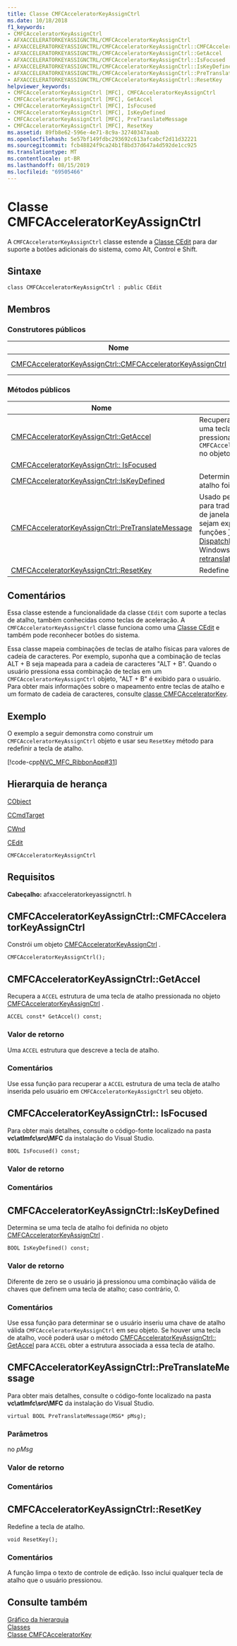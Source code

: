 ```yaml
---
title: Classe CMFCAcceleratorKeyAssignCtrl
ms.date: 10/18/2018
f1_keywords:
- CMFCAcceleratorKeyAssignCtrl
- AFXACCELERATORKEYASSIGNCTRL/CMFCAcceleratorKeyAssignCtrl
- AFXACCELERATORKEYASSIGNCTRL/CMFCAcceleratorKeyAssignCtrl::CMFCAcceleratorKeyAssignCtrl
- AFXACCELERATORKEYASSIGNCTRL/CMFCAcceleratorKeyAssignCtrl::GetAccel
- AFXACCELERATORKEYASSIGNCTRL/CMFCAcceleratorKeyAssignCtrl::IsFocused
- AFXACCELERATORKEYASSIGNCTRL/CMFCAcceleratorKeyAssignCtrl::IsKeyDefined
- AFXACCELERATORKEYASSIGNCTRL/CMFCAcceleratorKeyAssignCtrl::PreTranslateMessage
- AFXACCELERATORKEYASSIGNCTRL/CMFCAcceleratorKeyAssignCtrl::ResetKey
helpviewer_keywords:
- CMFCAcceleratorKeyAssignCtrl [MFC], CMFCAcceleratorKeyAssignCtrl
- CMFCAcceleratorKeyAssignCtrl [MFC], GetAccel
- CMFCAcceleratorKeyAssignCtrl [MFC], IsFocused
- CMFCAcceleratorKeyAssignCtrl [MFC], IsKeyDefined
- CMFCAcceleratorKeyAssignCtrl [MFC], PreTranslateMessage
- CMFCAcceleratorKeyAssignCtrl [MFC], ResetKey
ms.assetid: 89fb8e62-596e-4e71-8c9a-32740347aaab
ms.openlocfilehash: 5e57bf149fdbc293692c613afcabcf2d11d32221
ms.sourcegitcommit: fcb48824f9ca24b1f8bd37d647a4d592de1cc925
ms.translationtype: MT
ms.contentlocale: pt-BR
ms.lasthandoff: 08/15/2019
ms.locfileid: "69505466"
---
```

# <a name="cmfcacceleratorkeyassignctrl-class"></a>Classe CMFCAcceleratorKeyAssignCtrl

A `CMFCAcceleratorKeyAssignCtrl` classe estende a [Classe CEdit](../../mfc/reference/cedit-class.md) para dar suporte a botões adicionais do sistema, como Alt, Control e Shift.

## <a name="syntax"></a>Sintaxe

```
class CMFCAcceleratorKeyAssignCtrl : public CEdit
```

## <a name="members"></a>Membros

### <a name="public-constructors"></a>Construtores públicos

|Nome|Descrição|
|----------|-----------------|
|[CMFCAcceleratorKeyAssignCtrl::CMFCAcceleratorKeyAssignCtrl](#cmfcacceleratorkeyassignctrl)|Constrói um objeto `CMFCAcceleratorKeyAssignCtrl`.|

### <a name="public-methods"></a>Métodos públicos

|Nome|Descrição|
|----------|-----------------|
|[CMFCAcceleratorKeyAssignCtrl::GetAccel](#getaccel)|Recupera a `ACCEL` estrutura de uma tecla de atalho pressionada `CMFCAcceleratorKeyAssignCtrl` no objeto.|
|[CMFCAcceleratorKeyAssignCtrl:: IsFocused](#isfocused)||
|[CMFCAcceleratorKeyAssignCtrl::IsKeyDefined](#iskeydefined)|Determina se uma tecla de atalho foi definida.|
|[CMFCAcceleratorKeyAssignCtrl::PreTranslateMessage](#pretranslatemessage)|Usado pela classe [CWinApp](../../mfc/reference/cwinapp-class.md) para traduzir as mensagens de janela antes que elas sejam expedidas para as funções [TranslateMessage](/windows/win32/api/winuser/nf-winuser-translatemessage) e [DispatchMessage](/windows/win32/api/winuser/nf-winuser-dispatchmessage) do Windows. (Substitui [CWnd::P retranslatemessage](../../mfc/reference/cwnd-class.md#pretranslatemessage).)|
|[CMFCAcceleratorKeyAssignCtrl::ResetKey](#resetkey)|Redefine a tecla de atalho.|

## <a name="remarks"></a>Comentários

Essa classe estende a funcionalidade da classe `CEdit` com suporte a teclas de atalho, também conhecidas como teclas de aceleração. A `CMFCAcceleratorKeyAssignCtrl` classe funciona como uma [Classe CEdit](../../mfc/reference/cedit-class.md) e também pode reconhecer botões do sistema.

Essa classe mapeia combinações de teclas de atalho físicas para valores de cadeia de caracteres. Por exemplo, suponha que a combinação de teclas ALT + B seja mapeada para a cadeia de caracteres "ALT + B". Quando o usuário pressiona essa combinação de teclas em um `CMFCAcceleratorKeyAssignCtrl` objeto, "ALT + B" é exibido para o usuário. Para obter mais informações sobre o mapeamento entre teclas de atalho e um formato de cadeia de caracteres, consulte [classe CMFCAcceleratorKey](../../mfc/reference/cmfcacceleratorkey-class.md).

## <a name="example"></a>Exemplo

O exemplo a seguir demonstra como construir um `CMFCAcceleratorKeyAssignCtrl` objeto e usar seu `ResetKey` método para redefinir a tecla de atalho.

[!code-cpp[NVC_MFC_RibbonApp#31](../../mfc/reference/codesnippet/cpp/cmfcacceleratorkeyassignctrl-class_1.cpp)]

## <a name="inheritance-hierarchy"></a>Hierarquia de herança

[CObject](../../mfc/reference/cobject-class.md)

[CCmdTarget](../../mfc/reference/ccmdtarget-class.md)

[CWnd](../../mfc/reference/cwnd-class.md)

[CEdit](../../mfc/reference/cedit-class.md)

`CMFCAcceleratorKeyAssignCtrl`

## <a name="requirements"></a>Requisitos

**Cabeçalho:** afxacceleratorkeyassignctrl. h

##  <a name="cmfcacceleratorkeyassignctrl"></a>CMFCAcceleratorKeyAssignCtrl::CMFCAcceleratorKeyAssignCtrl

Constrói um objeto [CMFCAcceleratorKeyAssignCtrl](../../mfc/reference/cmfcacceleratorkeyassignctrl-class.md) .

```
CMFCAcceleratorKeyAssignCtrl();
```

##  <a name="getaccel"></a>CMFCAcceleratorKeyAssignCtrl::GetAccel

Recupera a `ACCEL` estrutura de uma tecla de atalho pressionada no objeto [CMFCAcceleratorKeyAssignCtrl](../../mfc/reference/cmfcacceleratorkeyassignctrl-class.md) .

```
ACCEL const* GetAccel() const;
```

### <a name="return-value"></a>Valor de retorno

Uma `ACCEL` estrutura que descreve a tecla de atalho.

### <a name="remarks"></a>Comentários

Use essa função para recuperar a `ACCEL` estrutura de uma tecla de atalho inserida pelo usuário em `CMFCAcceleratorKeyAssignCtrl` seu objeto.

##  <a name="isfocused"></a>CMFCAcceleratorKeyAssignCtrl:: IsFocused

Para obter mais detalhes, consulte o código-fonte localizado na pasta **vc\\atlmfc\\src\\MFC** da instalação do Visual Studio.

```
BOOL IsFocused() const;
```

### <a name="return-value"></a>Valor de retorno

### <a name="remarks"></a>Comentários

##  <a name="iskeydefined"></a>CMFCAcceleratorKeyAssignCtrl::IsKeyDefined

Determina se uma tecla de atalho foi definida no objeto [CMFCAcceleratorKeyAssignCtrl](../../mfc/reference/cmfcacceleratorkeyassignctrl-class.md) .

```
BOOL IsKeyDefined() const;
```

### <a name="return-value"></a>Valor de retorno

Diferente de zero se o usuário já pressionou uma combinação válida de chaves que definem uma tecla de atalho; caso contrário, 0.

### <a name="remarks"></a>Comentários

Use essa função para determinar se o usuário inseriu uma chave de atalho válida `CMFCAcceleratorKeyAssignCtrl` em seu objeto. Se houver uma tecla de atalho, você poderá usar o método [CMFCAcceleratorKeyAssignCtrl:: GetAccel](#getaccel) para `ACCEL` obter a estrutura associada a essa tecla de atalho.

##  <a name="pretranslatemessage"></a>  CMFCAcceleratorKeyAssignCtrl::PreTranslateMessage

Para obter mais detalhes, consulte o código-fonte localizado na pasta **vc\\atlmfc\\src\\MFC** da instalação do Visual Studio.

```
virtual BOOL PreTranslateMessage(MSG* pMsg);
```

### <a name="parameters"></a>Parâmetros

no *pMsg*<br/>

### <a name="return-value"></a>Valor de retorno

### <a name="remarks"></a>Comentários

##  <a name="resetkey"></a>CMFCAcceleratorKeyAssignCtrl::ResetKey

Redefine a tecla de atalho.

```
void ResetKey();
```

### <a name="remarks"></a>Comentários

A função limpa o texto de controle de edição. Isso inclui qualquer tecla de atalho que o usuário pressionou.

## <a name="see-also"></a>Consulte também

[Gráfico da hierarquia](../../mfc/hierarchy-chart.md)<br/>
[Classes](../../mfc/reference/mfc-classes.md)<br/>
[Classe CMFCAcceleratorKey](../../mfc/reference/cmfcacceleratorkey-class.md)
